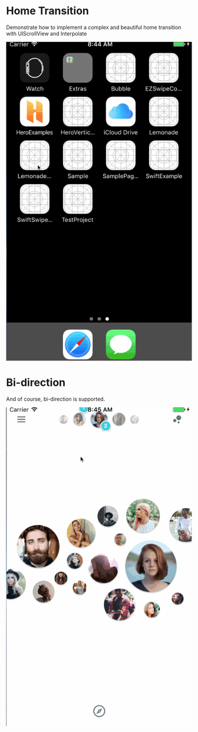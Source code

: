 # Home Transition

Demonstrate how to implement a complex and beautiful home transition with UIScrollView and Interpolate

![Home Transition](hometransition.gif)


# Bi-direction

And of course, bi-direction is supported.

![Bi-direction](bidirection.gif)
